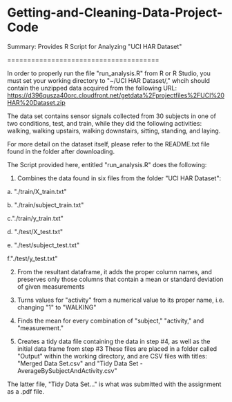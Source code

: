 Getting-and-Cleaning-Data-Project-Code
======================================

Summary: Provides R Script for Analyzing "UCI HAR Dataset"

======================================

In order to properly run the file "run_analysis.R" from R or R Studio, you must set your working directory to "~/UCI HAR Dataset/," whcih should contain the unzipped data acquired from the following URL: https://d396qusza40orc.cloudfront.net/getdata%2Fprojectfiles%2FUCI%20HAR%20Dataset.zip

The data set contains sensor signals collected from 30 subjects in one of two conditions, test, and train, while they did the following activities: walking, walking upstairs, walking downstairs, sitting, standing, and laying.

For more detail on the dataset itself, please refer to the README.txt file found in the folder after downloading. 

The Script provided here, entitled "run_analysis.R" does the following:
1. Combines the data found in six files from the folder "UCI HAR Dataset": 

a. "./train/X_train.txt"

b. "./train/subject_train.txt"

c."./train/y_train.txt"

d. "./test/X_test.txt"

e. "./test/subject_test.txt"

f."./test/y_test.txt"



2. From the resultant dataframe, it adds the proper column names, and preserves only those columns that contain a mean or standard deviation of given measurements


3. Turns values for "activity" from a numerical value to its proper name, i.e. changing "1" to "WALKING"


4. Finds the mean for every combination of "subject," "activity," and "measurement."


5. Creates a tidy data file containing the data in step #4, as well as the initial data frame from step #3
These files are placed in a folder called "Output" within the working directory, and are CSV files with titles: 
"Merged Data Set.csv" and "Tidy Data Set - AverageBySubjectAndActivity.csv"

The latter file, "Tidy Data Set..." is what was submitted with the assignment as a .pdf file.
